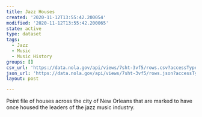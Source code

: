 ```yaml
---
title: Jazz Houses
created: '2020-11-12T13:55:42.200054'
modified: '2020-11-12T13:55:42.200065'
state: active
type: dataset
tags:
  - Jazz
  - Music
  - Music History
groups: []
csv_url: 'https://data.nola.gov/api/views/7sht-3vf5/rows.csv?accessType=DOWNLOAD'
json_url: 'https://data.nola.gov/api/views/7sht-3vf5/rows.json?accessType=DOWNLOAD'
layout: post

---
```

Point file of houses across the city of New Orleans that are marked to have once housed the leaders of the jazz music industry.
